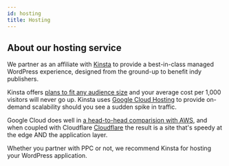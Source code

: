 ```yaml
---
id: hosting
title: Hosting
---
```


## About our hosting service
We partner as an affiliate with <a rel='nofollow' href="https://kinsta.com/?kaid=ZVESVRKWBCMV">Kinsta</a> to provide a best-in-class managed WordPress experience, designed from the ground-up to benefit indy publishers.

Kinsta offers <a rel='nofollow' href="https://kinsta.com/plans/?kaid=ZVESVRKWBCMV">plans to fit any audience size</a> and your average cost per 1,000 visitors will never go up. Kinsta uses <a rel='nofollow' href="https://kinsta.com/blog/google-cloud-hosting/?kaid=ZVESVRKWBCMV">Google Cloud Hosting</a> to provide on-demand scalability should you see a sudden spike in traffic. 

Google Cloud does well in <a rel='nofollow' href="https://kinsta.com/blog/google-cloud-vs-aws/?kaid=ZVESVRKWBCMV">a head-to-head comparision with AWS</a>, and when coupled with Cloudflare <a rel='nofollow' href="https://kinsta.com/knowledgebase/install-cloudflare/?kaid=ZVESVRKWBCMV">Cloudflare</a> the result is a site that's speedy at the edge AND the application layer.

Whether you partner with PPC or not, we recommend Kinsta for hosting your WordPress application.
